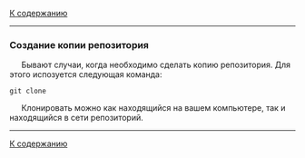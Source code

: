 [К содержанию](./readme.md)

---

### Создание копии репозитория

&ensp;&ensp;&ensp;Бывают случаи, когда необходимо сделать копию репозитория. Для этого испозуется следующая команда:

```bash=
git clone
```
&ensp;&ensp;&ensp;Клонировать можно как находящийся на вашем компьютере, так и находящийся в сети репозиторий.

---

[К содержанию](./readme.md)